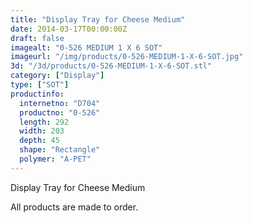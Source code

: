 ```yaml
---
title: "Display Tray for Cheese Medium"
date: 2014-03-17T00:00:00Z
draft: false
imagealt: "0-526 MEDIUM 1 X 6 SOT"
imageurl: "/img/products/0-526-MEDIUM-1-X-6-SOT.jpg"
3d: "/3d/products/0-526-MEDIUM-1-X-6-SOT.stl"
category: ["Display"]
type: ["SOT"]
productinfo:
  internetno: "D704"
  productno: "0-526"
  length: 292
  width: 203
  depth: 45
  shape: "Rectangle"
  polymer: "A-PET"
---
```

Display Tray for Cheese Medium

All products are made to order.
